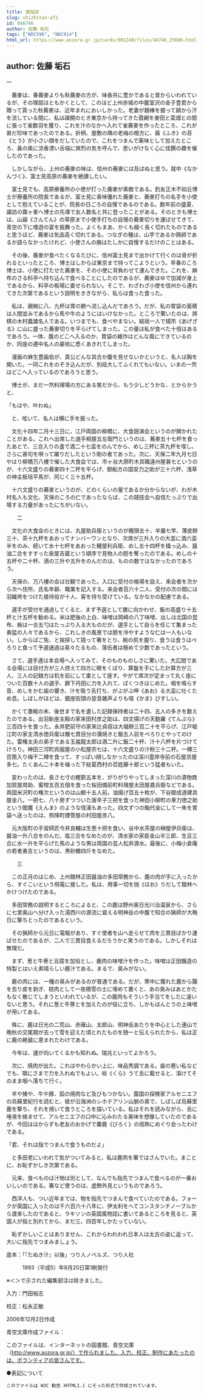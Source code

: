 ```yaml
---
title: 食指談
slug: shizhitan-af2
id: 046746
author: 佐藤 垢石
tags: ["NDC596", "NDC914"]
html_url: https://www.aozora.gr.jp/cards/001248/files/46746_25686.html
---
```


## author: 佐藤 垢石

一



　蕎麥は、春蕎麥よりも秋蕎麥の方が、味香共に豊かであると昔からいわれているが、その理屈はともかくとして、このほど上州赤城の中腹室沢の金子豊君から贈って貰った秋蕎麥は、近年まれにおいしかった。老妻が麺棒を握って額から汗を流している間に、私は疎開のとき東京から持ってきた霞網を麥田と菜畑との間に張って雀数羽を獲り、これを汁のなかへ入れて雀蕎麥を作ったところ、これが甚だ珍味であったのである。折柄、屋敷の隅の老梅の根方に、蕗《ふき》の苔《とう》が小さい頭をだしていたので、これをつまんで薬味として加えたところ、鼻の奥に涼香漂い舌端に爽烈の気を呼んで、思いがけなく心に佳饌の趣を催したのであった。

　しかしながら、上州の蕎麥の味は、信州の蕎麥には及ばぬと思う。就中《なかんづく》、富士見高原の蕎麥を絶讃したい。

　富士見でも、高原療養所の小使が打った蕎麥が素敵である。釣友正木不如丘博士が療養所の院長であるが、富士見に香味優れた蕎麥と、蕎麥打ちの名手を小使として抱えていることが、院長の日ごろの自慢であるのである。数年前の盛夏、諏訪の霧ヶ峯へ博士の先導で友人数名と共に登ったことがある。そのときも博士は、山巓《さんてん》の草原まで小使手打ちの自慢の蕎麥切りを運ばせてきて、青空の下に嗜遊の宴を振舞った。よくもまあ、かくも細く長く切れたものであると思うほど、蕎麥は気品高く切れてある。つなぎの種は、山芋であるか鶏卵であるか語らなかったけれど、小使さんの腕はたしかに自慢するだけのことはある。

　その後、蕎麥が食べたくなるたびに、信州富士見まで出かけて行くのは骨が折れるといったところ、博士はしからば東京まで持ってこようという。早春のころ博士は、小使に打たせた蕎麥を、その小使に背負わせて運んできた。これを、麻布のさる料亭へ持ち込んで食べることにしたのであるが、蕎麥はゆで加減が身上であるから、料亭の板場に委せられない。そこで、わざわざ小使を信州から連れてきた次第であるという説明をききながら、私らは食った食った。

　私は、親椀に八、九杯は胃の腑へ流し込んだであろう。だが、私の胃袋の面積は人間並みであるから馬や牛のようにはいけなかった。ところで驚いたのは、將棋の木村義雄名人である。いつまでも、食べやまない。結局一人で揚笊《あげざる》に山に盛った蕎麥切りを平らげてしまった。この量は私が食べた十倍はあるであろう。一体、腹のどこへ入るのか、胃袋の雑作はどんな風にできているのか、同座の連中名人の豪啖に悉くあきれてしまった。

　漫画の麻生豊画伯が、貴公どんな具合か腹を見せないかというと、名人は胸を開いた。一同これをのぞき込んだが、別段大してふくれてもいない。いまの一笊はどこへ入っているのであろうと思う。

　博士が、まだ一笊料理場の方にある筈だから、もう少しどうかな、とからかうと、

「もはや、叶わぬ」

　と、呟いて、名人は横に手を振った。

　文化十四年二月十三日に、江戸両国の柳橋に、大食競演会というのが開かれたことがある。これへ出席した選手桐屋五左衛門というのは、蕎麥五十七杯を食ったあとで、三合入りの盞で酒二十七盃をのんでから、めし三杯に茶九杯を喫し、さらに甚句を唄って躍りだしたという剛の者であった。次に、天保二年九月七日やはり柳橋万八樓で催した大食会では、市ヶ谷大原町木具職遠州屋甚七というのが、十六文盛りの蕎麥四十二杯を平らげ、御船方の国安力之助が三十六杯、浅草の神主板垣平馬が、同じく三十五杯。

　十六文盛りの蕎麥というのが、どのくらいの量であるか分からないが、わが木村名人も文化、天保のころの仁であったならば、この競技会へ自信たっぷりで出場する力量があったにちがいない。



　　二



　文化の大食会のときには、丸屋助兵衛というのが饅頭五十、羊羹七竿、薄皮餅三十、茶十九杯をあおってナンバーワンとなり、次席が三升入りの大盃に酒六盃半をのみ、続いて水十七杯をあおった鯉屋利兵衛、めし五十四杯を掻っ込み、醤油二合をすすった泉屋吉蔵という順序で見物人の胆を奪ったのである。めしの十五杯や二十杯、酒の三升や五升をのんだのは、ものの数ではなかったのであろう。

　天保の、万八樓の会は壮観であった。入口に受付の帳場を設え、来会者を次から次へ住所、氏名年齢、職業を記入する。来会者百六十二人、受付の次の間には羽織袴をつけた接待役が十人、客を待ち受けている。なかなかの配慮である。

　選手が受付を通過してくると、まず予選として膳に向かわせ、飯の高盛り十五杯と汁五杯を勧める。米は肥後の上白、味噌は岡崎の八丁味噌、出しは北国の昆布、椀は一合五勺はたっぷり入る大ものだが、選手として自らを任じて集まった勇猛の人々であるから、これしきの風景では胆を冷やすような仁は一人もいない。しからばご免、と挨拶して競って箸をとり、椀の尻を握り、食うは食うはぺろりと食って予選通過は易々たるもの、落伍者は極めて少数であったという。

　さて、選手達は本会場へ入ってみて、そのものものしさに驚いた。大広間である会場には目付方が三人控えて四方に眼をくばり、算盤を手にした計算方が三人、三人の記録方は机を前にして粛として座す。やがて席次が定まって丸く座についた百数十人の選手、臍下丹田に力を入れて、ぱくつきはじめた。咽を鳴らす音、めしをかむ歯の響き、汁を吸う舌打ち、がぶがぶ呷《あお》る大盃に吐くため息。しばしがほどは、銀座街頭の跫音雑声よりも喧《かま》びすしい。

　かくて激戦の末、後世まで名を遺した記録保持者は二十四、五人の多きを数えたのである。出羽新座主殿の家来田村彦之助は、四文揚げの天麩羅《てんぷら》三百四十を食った。永井肥前守の家来辻貞叔は大福餅三百二十を平らげ、江戸堀江町の家主清水徳兵衛は鰻七貫目分の蒲焼きと飯五人前をぺろりとやってのけた。雷権太夫の弟子である玉嵐龍太郎は酒二升に飯二十杯、汁十八杯を片づけてけろり。神田三河町呉服屋の小松屋宗七は、十六文盛りの汁粉三十二杯。一樽三百箇入り梅干二樽を食って、すっぱい顔しなかったのは深川霊岸寺前の石屋京屋多七。たくあん二十本を噛った下総葛西村の百姓藤十郎という猛者もいた。

　変わったのは、長さ七寸の鰹節五本を、がりがりやってしまった深川の漬物商加賀屋周助、蜜柑五百五個を食った桜田備前町料理屋太田屋嘉兵衛などである。両国米沢町の権次というのは山鯨十五人前。油揚げ百五十枚が、下谷御成道建具屋金八。一把七、八十房ずつついた唐辛子三把を食った神田小柳町の車力徳之助という閻魔《えんま》のような怪漢もあった。四文ずつの鮨代金にして一朱を胃袋へ送ったのは、照降町煙管屋の村田屋彦八。

　元大阪町の手習師匠今井良輔は生葱十把を食い、谷中水茶屋の榊屋伊兵衛は、醤油一升八合をのんだ。塩三合をなめたのが、清水家の家臣金山半三郎、生豆三合に水一升を平らげた馬のような男は両国の芸人松井源水。最後に、小梅小倉庵の若者勇吉というのは、黒砂糖四斤をなめた。



　　三



　この正月のはじめ、上州館林正田醤油の多田常務から、鹿の肉が手に入ったから、すぐこいという飛電に接した。私は、用事一切を抛《ほお》りだして館林へかけつけたのである。

　多田常務の説明するところによると、この鹿は野州奥日光川治温泉から、さらに七里奥山へ分け入った湯西川の源流に聳える明神岳の中腹で知合の猟師が大晦日に撃ちとったのであるという。

　その猟師から元日に電報があり、すぐ使者を山へ走らせて肉を三貫目ばかり運ばせたのであるが、二人で三貫目食えるだろうかと笑うのである。しかしそれは無理だ。

　まず、葱と牛蒡と豆腐を加役とし、鹿肉の味噌汁を作った。味噌は正田醸造の特製とはいえ素晴らしい鹿汁である。まるで、臭みがない。

　鹿の肉には、一種の臭みがあるのが普通である。だが、寒中に獲れた鹿から腸を去り皮を剥ぎ、枝肉として一夜積雪の土に埋めて置くと、あの臭みはあとかたもなく散じてしまうといわれているが、この鹿肉もそういう手当てをしたに違いないと思う。それに葱と牛蒡とを加えたのが役に立ち、しかもほんとうの上味噌が用いてある。

　殊に、鹿は日光の二荒山、赤薙山、太郎山、明神岳あたりを中心とした連山で晩秋の交尾期が去って雪を迎えた頃とれたものを随一と伝えられたから、私は正に鹿の絶醤に恵まれたわけである。

　今年は、運が向いてくるかも知れぬ。瑞兆といってよかろう。

　次に、焼肉が出た。これはやわらかい上に、味品秀調である。歯の悪い私などでも、顎にさまで力を入れぬでもよい。啖《くら》うて舌に載せると、溶けてそのまま咽へ落ちて行く。

　羊や猪や、牛や豚、狐の焼肉など及びもつかない。露国の探検家アルセニエフの烏蘇里紀行を読むと、彼が沿海洲のシホテアリン山脈の奥で、しばしば烏蘇里鹿を撃ち、それを焼いて食うところを描いている。私はそれを読みながら、舌に唾液を絡ませて、アルセニエフの口中に沁みわたる美味を想像していたのであるが、今回ははからずも老友のおかげで麋鹿《びろく》の焙熱にめぐり会ったわけである。

「君、それは指でつまんで食うものだよ」

　と多田老にいわれて気がついてみると、私は鹿肉を箸ではさんでいた。まことに、お恥ずかしき次第である。

　元来、食べものは汁物は別として、なんでも指先でつまんで食べるのが一番おいしいのである。箸など使うのは、虚飾外見というものであろう。

　西洋人も、つい近年までは、物を指先でつまんで食べていたのである。フォークが英国に入ったのは千六百六十八年に、伊太利をへてコンスタンチノーブルから渡来したのであると、ラキソンの英国風物誌に書いてあるところを見ると、英国人が指と別れてから、まだ三、四百年しかたっていない。

　恥ずかしいことはありません、これからわれわれ日本人は太古の姿に返って、大いに指先でつまみましょう。













底本：「『たぬき汁』以後」つり人ノベルズ、つり人社


　　　1993（平成5）年8月20日第1刷発行

※＜＞で示された編集部注は除きました。

入力：門田裕志

校正：松永正敏

2006年12月2日作成

青空文庫作成ファイル：

このファイルは、インターネットの図書館、青空文庫（http://www.aozora.gr.jp/）で作られました。入力、校正、制作にあたったのは、ボランティアの皆さんです。











●表記について


	このファイルは W3C 勧告 XHTML1.1 にそった形式で作成されています。